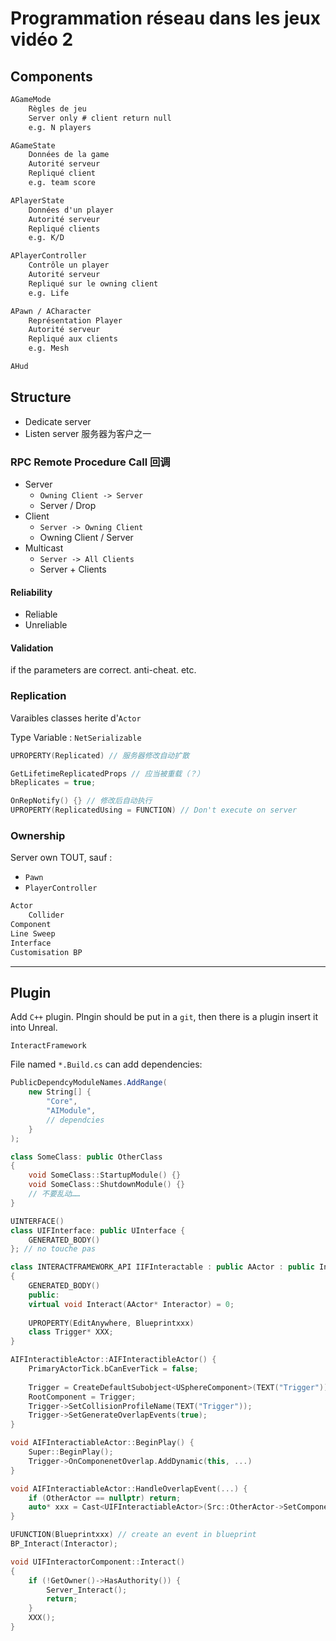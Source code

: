 # Programmation réseau dans les jeux vidéo 2

## Components

```txt
AGameMode
    Règles de jeu
    Server only # client return null
    e.g. N players
```

```txt
AGameState
    Données de la game
    Autorité serveur
    Repliqué client
    e.g. team score
```

```txt
APlayerState
    Données d'un player
    Autorité serveur
    Repliqué clients
    e.g. K/D
```

```txt
APlayerController
    Contrôle un player
    Autorité serveur
    Repliqué sur le owning client
    e.g. Life
```

```txt
APawn / ACharacter
    Représentation Player
    Autorité serveur
    Repliqué aux clients
    e.g. Mesh
```

```c++
AHud
```

## Structure

- Dedicate server
- Listen server 服务器为客户之一

### RPC Remote Procedure Call 回调

- Server
  - `Owning Client -> Server`
  - Server / Drop
- Client
  - `Server -> Owning Client`
  - Owning Client / Server
- Multicast
  - `Server -> All Clients`
  - Server + Clients

#### Reliability

- Reliable
- Unreliable

#### Validation

if the parameters are correct. anti-cheat. etc.

### Replication

Varaibles classes herite d'`Actor`

Type Variable : `NetSerializable`

```c++
UPROPERTY(Replicated) // 服务器修改自动扩散
```

```c++
GetLifetimeReplicatedProps // 应当被重载（？）
bReplicates = true;
```

```c++
OnRepNotify() {} // 修改后自动执行
UPROPERTY(ReplicatedUsing = FUNCTION) // Don't execute on server
```

### Ownership

Server own TOUT, sauf :

- `Pawn`
- `PlayerController`

```txt
Actor
    Collider
Component
Line Sweep
Interface
Customisation BP
```

----

## Plugin

Add `C++` plugin. Plngin should be put in a `git`, then there is a plugin insert it into Unreal.

`InteractFramework`

File named `*.Build.cs` can add dependencies:

```csharp
PublicDependcyModuleNames.AddRange(
    new String[] {
        "Core",
        "AIModule",
        // dependcies
    }
);
```

```c++
class SomeClass: public OtherClass
{
    void SomeClass::StartupModule() {}
    void SomeClass::ShutdownModule() {}
    // 不要乱动……
}
```

```c++
UINTERFACE()
class UIFInterface: public UInterface {
    GENERATED_BODY()
}; // no touche pas

class INTERACTFRAMEWORK_API IIFInteractable : public AActor : public Interactable
{
    GENERATED_BODY()
    public:
    virtual void Interact(AActor* Interactor) = 0;
    
    UPROPERTY(EditAnywhere, Blueprintxxx)
    class Trigger* XXX;
}

AIFInteractibleActor::AIFInteractibleActor() {
    PrimaryActorTick.bCanEverTick = false;
    
    Trigger = CreateDefaultSubobject<USphereComponent>(TEXT("Trigger"));
    RootComponent = Trigger;
    Trigger->SetCollisionProfileName(TEXT("Trigger"));
    Trigger->SetGenerateOverlapEvents(true);
}

void AIFInteractiableActor::BeginPlay() {
    Super::BeginPlay();
    Trigger->OnComponenetOverlap.AddDynamic(this, ...)
}

void AIFInteractiableActor::HandleOverlapEvent(...) {
    if (OtherActor == nullptr) return;
    auto* xxx = Cast<UIFInteractiableActor>(Src::OtherActor->SetComponent...);
}
```

```c++
UFUNCTION(Blueprintxxx) // create an event in blueprint
BP_Interact(Interactor);
```

```c++
void UIFInteractorComponent::Interact()
{
    if (!GetOwner()->HasAuthority()) {
        Server_Interact();
        return;
    }
    XXX();
}
```
